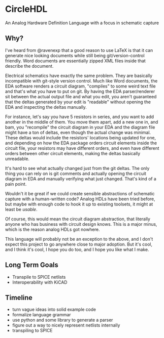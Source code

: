 # CircleHDL
An Analog Hardware Definition Language with a focus in schematic capture

## Why?

I've heard from @ravenexp that a good reason to use LaTeX is that it can 
generate nice looking documents while still being git/version-control friendly.
Word documents are essentially zipped XML files inside that describe the document.

Electrical schematics have exactly the same problem. 
They are basically incompatible with git-style version control.
Much like Word documents, the EDA software renders a circuit diagram, "compiles"
to some weird text file and that's what you have to put on git. By having the
EDA parser/renderer sit between the actual output file and what you edit,
you aren't guaranteed that the deltas generated by your edit is "readable" 
without opening the EDA and inspecting the deltas manually.

For instance, let's say you have 5 resistors in series, and you want to add 
another in the middle of them. You move them apart, add a new one in, and bam,
you "recompile" the circuit diagram in your EDA and the diagram file
might have a ton of deltas, even though the actual change was minimal. 
These deltas would include the resistors' locations being updated for one, and
depending on how the EDA package orders circuit elements inside the circuit file,
your resistors may have different orders, and even have different orders between
other circuit elements, making the deltas basically unreadable.

It's hard to see what actually changed just from the git deltas. The only thing
you can rely on is git comments and actually opening the circuit diagram in EDA
and manually verifying what just changed. That's kind of a pain point. 

Wouldn't it be great if we could create sensible abstractions of schematic 
capture with a human-written code? Analog HDLs have been tried before, but maybe
with enough code to hook it up to existing toolsets, it might at least be 
*usable*. 

Of course, this would mean the circuit diagram abstraction, that literally 
anyone who has business with circuit design knows. This is a major minus, which
is the reason analog HDLs got nowhere. 

This language will probably not be an exception to the above, and I don't expect
this project to go anywhere close to major adoption. But it's cool, and I think
it's cool, I hope you do too, and I hope you like what I make. 

## Long Term Goals

* Transpile to SPICE netlists
* Interoperability with KiCAD

## Timeline

* turn vague ideas into solid example code
* formalize language grammar
* use python and some library to generate a parser
* figure out a way to nicely represent netlists internally
* transpiling to SPICE
